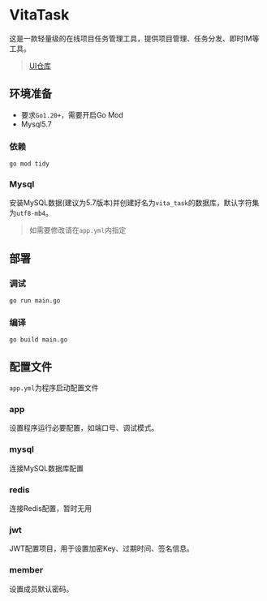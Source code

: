 # VitaTask

这是一款轻量级的在线项目任务管理工具，提供项目管理、任务分发、即时IM等工具。

> [UI仓库](https://github.com/Mr-HuanZi/VitaTask-UI)

## 环境准备

- 要求`Go1.20+`，需要开启Go Mod
- Mysql5.7

### 依赖

```shell
go mod tidy
```

### Mysql

安装MySQL数据(建议为5.7版本)并创建好名为`vita_task`的数据库，默认字符集为`utf8-mb4`。

> 如需要修改请在`app.yml`内指定

## 部署

### 调试

```shell
go run main.go
```

### 编译

```shell
go build main.go
```

## 配置文件

`app.yml`为程序启动配置文件

### app

设置程序运行必要配置，如端口号、调试模式。

### mysql

连接MySQL数据库配置

### redis

连接Redis配置，暂时无用


### jwt

JWT配置项目，用于设置加密Key、过期时间、签名信息。

### member

设置成员默认密码。